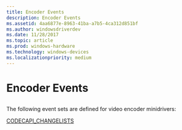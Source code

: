 ```yaml
---
title: Encoder Events
description: Encoder Events
ms.assetid: 4aa6877e-8963-41ba-a7b5-4ca312d851bf
ms.author: windowsdriverdev
ms.date: 11/28/2017
ms.topic: article
ms.prod: windows-hardware
ms.technology: windows-devices
ms.localizationpriority: medium
---
```


# Encoder Events


## <span id="ddk_encoder_events_ks"></span><span id="DDK_ENCODER_EVENTS_KS"></span>


The following event sets are defined for video encoder minidrivers:

[CODECAPI\_CHANGELISTS](codecapi-changelists.md)

 

 





